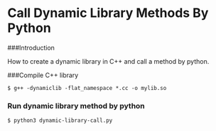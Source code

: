 Call Dynamic Library Methods By Python
=============================


###Introduction

How to create a dynamic library in C++ and call a method by python.

###Compile C++ library

```
$ g++ -dynamiclib -flat_namespace *.cc -o mylib.so
```

### Run dynamic library method by python
```
$ python3 dynamic-library-call.py
```
